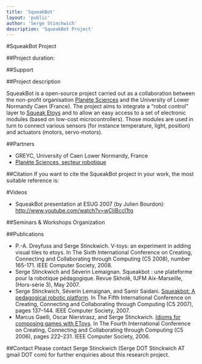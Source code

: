 ```yaml
---
title: 'SqueakBot'
layout: 'public'
author: 'Serge Stinckwich'
description: 'SqueakBot Project'
---
```

#SqueakBot Project

##Project duration: 

##Support

##Project description

SqueakBot is a open-source project carried out as a collaboration between the non-profit organisation [Planète Sciences](http://www.planete-sciences.org/robot/) and the University of Lower Normandy Caen (France). The project aims to integrate a “robot control” layer to [Squeak Etoys](http://wiki.laptop.org/go/Etoys) and to allow an easy access to a set of electronic modules (based on low-cost microcontrollers). Those modules are used in turn to connect various sensors (for instance temperature, light, position) and actuators (motors, servo-motors).

##Partners
- GREYC, University of Caen Lower Normandy, France
- [Planète Sciences, secteur robotique](http://www.planete-sciences.org/robot/)

##Citation
If you want to cite the SqueakBot project in your work, the most suitable reference is:

#Videos
- SqueakBot presentation at ESUG 2007 (by Julien Bourdon): http://www.youtube.com/watch?v=wCIiBccI1tg

##Seminars & Workshops Organization

##Publications
- P.-A. Dreyfuss and Serge Stinckwich. V-toys: an experiment in adding visual tiles to etoys. In The Sixth International Conference on Creating, Connecting and Collaborating through Computing (C5 2008), number 165-171. IEEE Computer Society, 2008.
- Serge Stinckwich and Séverin Lemaignan. Squeakbot : une plateforme pour la robotique pédagogique. Revue Skholê, IUFM Aix-Marseille, (Hors-série 3), May 2007.
- Serge Stinckwich, Séverin Lemaignan, and Samir Saidani. [Squeakbot: A pedagogical robotic platform](http://ieeexplore.ieee.org/xpl/login.jsp?tp=&arnumber=4144945&url=http%3A%2F%2Fieeexplore.ieee.org%2Fxpls%2Fabs_all.jsp%3Farnumber%3D4144945). In The Fifth International Conference on Creating, Connecting and Collaborating through Computing (C5 2007), pages 137–144. IEEE Computer Society, 2007.
- Marcus Gaelli, Oscar Nierstrasz, and Serge Stinckwich. [Idioms for composing games with EToys](http://www.computer.org/csdl/proceedings/c5/2006/2563/00/25630222-abs.html). In The Fourth International Conference on Creating, Connecting and Collaborating through Computing (C5 2006), pages 222–231. IEEE Computer Society, 2006.

##Contact
Please contact Serge Stinckwich (Serge DOT Stinckwich AT gmail DOT com) for further enquiries about this research project.
